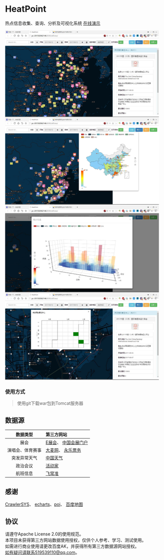 # HeatPoint

热点信息收集、查询、分析及可视化系统 [在线演示](http://cloudforwork.cn/heatpoint)

![主视图](https://github.com/zrtzrt/HeatPoint/raw/master/docs/img/%E4%B8%BB%E8%A7%86%E5%9B%BE.JPG)
![统计1](https://github.com/zrtzrt/HeatPoint/raw/master/docs/img/%E7%BB%9F%E8%AE%A1%E8%A7%86%E5%9B%BE1.JPG)
![统计2](https://github.com/zrtzrt/HeatPoint/raw/master/docs/img/%E7%BB%9F%E8%AE%A1%E8%A7%86%E5%9B%BE2.JPG)
![统计3](https://github.com/zrtzrt/HeatPoint/raw/master/docs/img/%E7%BB%9F%E8%AE%A1%E8%A7%86%E5%9B%BE3.JPG)

### 使用方式

> 使用git下载war包到Tomcat服务器

## 数据源

|   数据类型   | 第三方网站                                    |
| :------: | :--------------------------------------- |
|    展会    | [E展会](http://www.eshow365.com/)、 [中国会展门户](http://www.cnena.com/) |
| 演唱会、体育赛事 | [大麦网](https://www.damai.cn/)、 [永乐票务](http://www.228.com.cn/) |
|  突发异常天气  | [中国天气](http://www.weather.com.cn/)       |
|   政治会议   | [活动家](https://www.huodongjia.com/)       |
|   航班信息   | [飞常准](http://www.variflight.com/)        |

## 感谢

  [CrawlerSYS](https://github.com/zrtzrt/CrawlerSYS)、 [echarts](https://github.com/ecomfe/echarts)、[poi](https://github.com/apache/poi)、  [百度地图](http://map.baidu.com/)

## 协议

请遵守Apache License 2.0的使用规范。  
本项目未获得第三方网站数据使用授权，仅供个人参考、学习、测试使用。  
如需进行商业使用请更改百度AK，并获得所有第三方数据源网站授权。  
如有疑问请联系519539110@qq.com。
